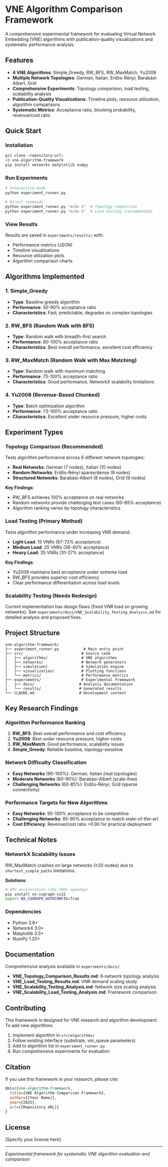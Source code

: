 # VNE Algorithm Comparison Framework

A comprehensive experimental framework for evaluating Virtual Network Embedding (VNE) algorithms with publication-quality visualizations and systematic performance analysis.

## Features

- **4 VNE Algorithms**: Simple_Greedy, RW_BFS, RW_MaxMatch, Yu2008
- **Multiple Network Topologies**: German, Italian, Erdős-Rényi, Barabási-Albert, Grid
- **Comprehensive Experiments**: Topology comparison, load testing, scalability analysis
- **Publication-Quality Visualizations**: Timeline plots, resource utilization, algorithm comparisons
- **Systematic Metrics**: Acceptance ratio, blocking probability, revenue/cost ratio

## Quick Start

### Installation

```bash
git clone <repository-url>
cd vne-algorithm-framework
pip install networkx matplotlib numpy
```

### Run Experiments

```bash
# Interactive mode
python experiment_runner.py

# Direct commands
python experiment_runner.py "echo 2"  # Topology comparison
python experiment_runner.py "echo 4"  # Load testing (recommended)
```

### View Results

Results are saved in `experiments/results/` with:
- Performance metrics (JSON)
- Timeline visualizations
- Resource utilization plots
- Algorithm comparison charts

## Algorithms Implemented

### 1. Simple_Greedy
- **Type**: Baseline greedy algorithm
- **Performance**: 50-90% acceptance ratio
- **Characteristics**: Fast, predictable, degrades on complex topologies

### 2. RW_BFS (Random Walk with BFS)
- **Type**: Random walk with breadth-first search
- **Performance**: 80-100% acceptance ratio
- **Characteristics**: Best overall performance, excellent cost efficiency

### 3. RW_MaxMatch (Random Walk with Max Matching)
- **Type**: Random walk with maximum matching
- **Performance**: 75-100% acceptance ratio
- **Characteristics**: Good performance, NetworkX scalability limitations

### 4. Yu2008 (Revenue-Based Chunked)
- **Type**: Batch optimization algorithm
- **Performance**: 73-100% acceptance ratio
- **Characteristics**: Excellent under resource pressure, higher costs

## Experiment Types

### Topology Comparison (Recommended)
Tests algorithm performance across 6 different network topologies:
- **Real Networks**: German (7 nodes), Italian (10 nodes)
- **Random Networks**: Erdős-Rényi sparse/dense (8 nodes)
- **Structured Networks**: Barabási-Albert (8 nodes), Grid (9 nodes)

**Key Findings**:
- RW_BFS achieves 100% acceptance on real networks
- Random networks provide challenging test cases (60-85% acceptance)
- Algorithm ranking varies by topology characteristics

### Load Testing (Primary Method)
Tests algorithm performance under increasing VNR demand:
- **Light Load**: 15 VNRs (67-73% acceptance)
- **Medium Load**: 25 VNRs (36-40% acceptance)  
- **Heavy Load**: 35 VNRs (31-37% acceptance)

**Key Findings**:
- Yu2008 maintains best acceptance under extreme load
- RW_BFS provides superior cost efficiency
- Clear performance differentiation across load levels

### Scalability Testing (Needs Redesign)
Current implementation has design flaws (fixed VNR load on growing networks).
See `experiments/docs/VNE_Scalability_Testing_Analysis.md` for detailed analysis and proposed fixes.

## Project Structure

```
vne-algorithm-framework/
├── experiment_runner.py           # Main entry point
├── src/                          # Source code
│   ├── algorithms/               # VNE algorithms
│   ├── networks/                 # Network generators
│   ├── simulation/               # Simulation engine
│   ├── visualization/            # Plotting functions
│   └── metrics/                  # Performance metrics
├── experiments/                  # Experimental framework
│   ├── docs/                    # Analysis documentation
│   └── results/                 # Generated results
└── CLAUDE.md                    # Development context
```

## Key Research Findings

### Algorithm Performance Ranking
1. **RW_BFS**: Best overall performance and cost efficiency
2. **Yu2008**: Best under resource pressure, higher costs
3. **RW_MaxMatch**: Good performance, scalability issues
4. **Simple_Greedy**: Reliable baseline, topology-sensitive

### Network Difficulty Classification
- **Easy Networks** (90-100%): German, Italian (real topologies)
- **Moderate Networks** (80-90%): Barabási-Albert (scale-free)
- **Challenging Networks** (60-85%): Erdős-Rényi, Grid (sparse connectivity)

### Performance Targets for New Algorithms
- **Easy Networks**: 95-100% acceptance to be competitive
- **Challenging Networks**: 85-90% acceptance to match state-of-the-art
- **Cost Efficiency**: Revenue/cost ratio >0.90 for practical deployment

## Technical Notes

### NetworkX Scalability Issues
RW_MaxMatch crashes on large networks (≥20 nodes) due to `shortest_simple_paths` limitations.

**Solutions**:
```bash
# GPU acceleration (10x-500x speedup)
pip install nx-cugraph-cu12
export NX_CUGRAPH_AUTOCONFIG=True
```

### Dependencies
- Python 3.8+
- NetworkX 3.0+
- Matplotlib 3.5+
- NumPy 1.20+

## Documentation

Comprehensive analysis available in `experiments/docs/`:
- **VNE_Topology_Comparison_Results.md**: 6-network topology analysis
- **VNE_Load_Testing_Results.md**: VNR demand scaling study
- **VNE_Scalability_Testing_Analysis.md**: Network size scaling analysis
- **VNE_Scalability_Load_Testing_Analysis.md**: Framework comparison

## Contributing

This framework is designed for VNE research and algorithm development. To add new algorithms:

1. Implement algorithm in `src/algorithms/`
2. Follow existing interface (substrate, vnr_queue parameters)
3. Add to algorithm list in `experiment_runner.py`
4. Run comprehensive experiments for evaluation

## Citation

If you use this framework in your research, please cite:

```bibtex
@misc{vne-algorithm-framework,
  title={VNE Algorithm Comparison Framework},
  author={[Your Name]},
  year={2025},
  url={[Repository URL]}
}
```

## License

[Specify your license here]

---

*Experimental framework for systematic VNE algorithm evaluation and comparison*